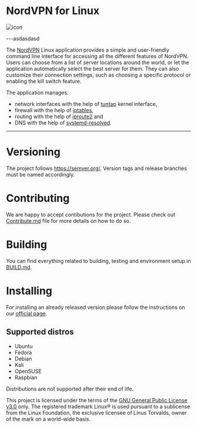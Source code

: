 # NordVPN for Linux

![icon](./assets/icon.svg)

---asdasdasd

The [NordVPN](https://nordvpn.com/features/) Linux application provides a simple and user-friendly command line interface for accessing all the different features of NordVPN.
Users can choose from a list of server locations around the world, or let the application automatically select the best server for them.
They can also customize their connection settings, such as choosing a specific protocol or enabling the kill switch feature.

The application manages:
- network interfaces with the help of [tuntap](https://elixir.bootlin.com/linux/v6.0/source/Documentation/networking/tuntap.rst) kernel interface,
- firewall with the help of [iptables](https://www.netfilter.org/projects/iptables/index.html),
- routing with the help of [iproute2](https://wiki.linuxfoundation.org/networking/iproute2) and
- DNS with the help of [systemd-resolved](https://www.freedesktop.org/software/systemd/man/systemd-resolved.service.html).

---

# Versioning
The project follows https://semver.org/. Version tags and release branches must be named accordingly.

# Contributing
We are happy to accept contibutions for the project. Please check out [Contribute.md](./CONTRIBUTE.md) file for more details on how to do so.

# Building
You can find everything related to building, testing and environment setup in [BUILD.md](BUILD.md).

# Installing
For installing an already released version please follow the instructions on our [official page](https://nordvpn.com/download/linux/#install-nordvpn).

## Supported distros
* Ubuntu
* Fedora
* Debian
* Kali
* OpenSUSE
* Raspbian

Distributions are not supported after their end of life.

This project is licensed under the terms of the [GNU General Public License v3.0](./LICENSE.md) only.
The registered trademark Linux® is used pursuant to a sublicense from the Linux Foundation, the exclusive licensee of Linus Torvalds, owner of the mark on a world-wide basis.
